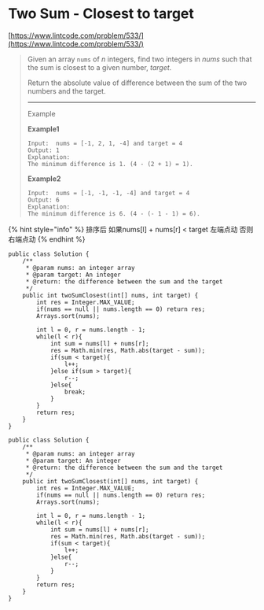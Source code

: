 # Two Sum - Closest to target

[https://www.lintcode.com/problem/533/](https://www.lintcode.com/problem/533/)

> Given an array `nums` of _n_ integers, find two integers in _nums_ such that the sum is closest to a given number, _target_.
>
> Return the absolute value of difference between the sum of the two numbers and the target.
>
> ***
>
> Example
>
> **Example1**
>
> ```
> Input:  nums = [-1, 2, 1, -4] and target = 4
> Output: 1
> Explanation:
> The minimum difference is 1. (4 - (2 + 1) = 1).
> ```
>
> **Example2**
>
> ```
> Input:  nums = [-1, -1, -1, -4] and target = 4
> Output: 6
> Explanation:
> The minimum difference is 6. (4 - (- 1 - 1) = 6).
> ```

{% hint style="info" %}
排序后 如果nums\[l] + nums\[r] < target 左端点动 否则右端点动
{% endhint %}

```
public class Solution {
    /**
     * @param nums: an integer array
     * @param target: An integer
     * @return: the difference between the sum and the target
     */
    public int twoSumClosest(int[] nums, int target) {
        int res = Integer.MAX_VALUE;
        if(nums == null || nums.length == 0) return res;
        Arrays.sort(nums);

        int l = 0, r = nums.length - 1;
        while(l < r){
            int sum = nums[l] + nums[r];
            res = Math.min(res, Math.abs(target - sum));
            if(sum < target){
                l++;
            }else if(sum > target){
                r--;
            }else{
                break;
            }
        }
        return res;
    }
}
```

```
public class Solution {
    /**
     * @param nums: an integer array
     * @param target: An integer
     * @return: the difference between the sum and the target
     */
    public int twoSumClosest(int[] nums, int target) {
        int res = Integer.MAX_VALUE;
        if(nums == null || nums.length == 0) return res;
        Arrays.sort(nums);

        int l = 0, r = nums.length - 1;
        while(l < r){
            int sum = nums[l] + nums[r];
            res = Math.min(res, Math.abs(target - sum));
            if(sum < target){
                l++;
            }else{
                r--;
            }
        }
        return res;
    }
}
```
